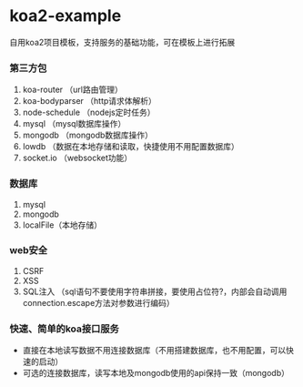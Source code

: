 # koa2-example
自用koa2项目模板，支持服务的基础功能，可在模板上进行拓展

### 第三方包
1. koa-router （url路由管理）
2. koa-bodyparser （http请求体解析）
3. node-schedule （nodejs定时任务）
4. mysql （mysql数据库操作）
5. mongodb （mongodb数据库操作）
6. lowdb （数据在本地存储和读取，快捷使用不用配置数据库）
7. socket.io （websocket功能）

### 数据库
1. mysql
2. mongodb
3. localFile（本地存储）

### web安全
1. CSRF
2. XSS
3. SQL注入 （sql语句不要使用字符串拼接，要使用占位符?，内部会自动调用connection.escape方法对参数进行编码）

### 快速、简单的koa接口服务
* 直接在本地读写数据不用连接数据库（不用搭建数据库，也不用配置，可以快速的启动）
* 可选的连接数据库，读写本地及mongodb使用的api保持一致（mongodb）